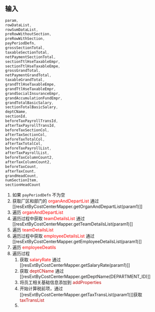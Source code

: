 ## 输入
```js
param,  
rowDataList,  
rowSumDataList,  
preRowWithoutSection,  
preRowWithSection,  
payPeriodDefn,  
grossSectionTotal,  
taxableSectionTotal,  
netPaymentSectionTotal,  
sectionTtlHseTaxableEmpr,  
sectionTtlHseTaxableEmpe,  
grossGrandTotal,  
netPaymentGrandTotal,  
taxableGrandTotal,  
grandTtlHseTaxableEmpe,  
grandTtlHseTaxableEmpr,  
grandSocialInsuranceEmpr,  
grandAccumulationFundEmpr,  
grandTotalBasicSalary,  
sectionTotalBasicSalary,  
deptCName,  
sectionId,  
beforeTaxPayrollTransId,  
afterTaxPayrollTransId,  
beforeTaxSectionCol,  
afterTaxSectionCol,  
beforeTaxTotalCol,  
afterTaxTotalCol,  
beforeTaxPayrollList,  
afterTaxPayrollList,  
beforeTaxColumnCount2,  
afterTaxColumnCount2,  
beforeTaxCount,  
afterTaxCount,  
grandHeadCount,  
numSectionItem,  
sectionHeadCount
```
1. 如果 `payPeriodDefn` 不为空
2. 获取厂区和部门的 <font color="#ff0000">organAndDepartList</font> 通过  [[resExtByCostCenterMapper.getOrganAndDepartList(param1)]]
3. 遍历 <font color="#ff0000">organAndDepartList</font>
4. 遍历过程中获取 <font color="#ff0000">teamDetailsList</font> 通过 [[resExtByCostCenterMapper.getTeamDetailsList(param1)]]
5. 遍历 <font color="#ff0000">teamDetailsList</font> 
6. 遍历过程中获取 <font color="#ff0000">employeeDetailsList</font> 通过  [[resExtByCostCenterMapper.getEmployeeDetailsList(param1)]]
7. 遍历 <font color="#ff0000">employeeDeatils</font> 
8. 遍历过程
	1. 获取 <font color="#ff0000">salaryRate</font> 通过 [[resExtByCostCenterMapper.getSalaryRate(param1)]]
	2. 获取 <font color="#c00000">deptCName</font> 通过[[resExtByCostCenterMapper.getDeptName(DEPARTMENT_ID)]] 
	3. 将员工相关基础信息添加到 <font color="#c00000">addProperties</font> 
	4. 开始计算税前项，通过 [[resExtByCostCenterMapper.getTaxTransList(param1)]]获取<font color="#c00000">taxTransList</font>
	5. 